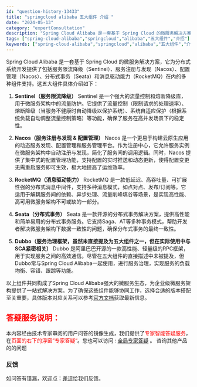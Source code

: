 ```yaml
---
id: "question-history-13433"
title: "springcloud alibaba 五大组件 介绍 "
date: "2024-05-13"
category: "expertConsultation"
description: "Spring Cloud Alibaba 是一套基于 Spring Cloud 的微服务解决方案，它为分布式系统开发提供了包括服务限流降级（Sentinel）、服务注册与发现（Nacos）、配置管理（Nacos）、分布式事务（Seata）和消息驱动能力（RocketMQ）在内的多种组件支持。这五大组"
tags: ["spring-cloud-alibaba","springcloud","alibaba","五大组件","介绍"]
keywords: ["spring-cloud-alibaba","springcloud","alibaba","五大组件","介绍"]
---
```


Spring Cloud Alibaba 是一套基于 Spring Cloud 的微服务解决方案，它为分布式系统开发提供了包括服务限流降级（Sentinel）、服务注册与发现（Nacos）、配置管理（Nacos）、分布式事务（Seata）和消息驱动能力（RocketMQ）在内的多种组件支持。这五大组件具体介绍如下：

1. **Sentinel（服务限流降级）**
   Sentinel 是一个强大的流量控制和熔断降级库，用于微服务架构中的流量防护。它提供了流量控制（限制请求的处理速率）、熔断降级（当服务不健康时自动降级以保护系统）、系统自适应保护（根据系统负载自动调整流量控制策略）等功能，确保了服务在高并发场景下的稳定性。

2. **Nacos（服务注册与发现 & 配置管理）**
   Nacos 是一个更易于构建云原生应用的动态服务发现、配置管理和服务管理平台。作为注册中心，它允许服务实例在微服务架构中自动注册与发现，简化了服务间的调用逻辑。同时，Nacos 提供了集中式的配置管理功能，支持配置的实时推送和动态更新，使得配置变更无需重启服务即可生效，极大地提高了运维效率。

3. **RocketMQ（消息驱动能力）**
   RocketMQ 是一款低延迟、高吞吐量、可扩展性强的分布式消息中间件，支持多种消息模式，如点对点、发布/订阅等。它适用于解耦服务间的依赖、异步处理、流量削峰填谷等场景，是实现高性能、高可用微服务架构不可或缺的一部分。

4. **Seata（分布式事务）**
   Seata 是一款开源的分布式事务解决方案，提供高性能和简单易用的分布式事务服务。它支持Saga、AT等多种事务模式，帮助开发者解决微服务架构下数据一致性的问题，确保分布式事务的最终一致性。

5. **Dubbo（服务治理框架，虽然未直接提及为五大组件之一，但在实际使用中与SCA紧密相关）**
   Dubbo 是阿里巴巴开源的一款高性能、轻量级的RPC框架，用于实现服务之间的高效通信。尽管在五大组件的直接描述中未被提及，但Dubbo常与Spring Cloud Alibaba一起使用，进行服务治理，实现服务的负载均衡、容错、跟踪等功能。

以上组件共同构成了Spring Cloud Alibaba强大的微服务生态，为企业级微服务架构提供了一站式解决方案。为了确保这些组件能够协同工作，选择合适的版本搭配至关重要，具体版本对应关系可以参考[官方文档](https://sca.aliyun.com/docs/2023/overview/version-explain/)获取最新信息。
## <font color="#FF0000">答疑服务说明：</font> 

本内容经由技术专家审阅的用户问答的镜像生成，我们提供了<font color="#FF0000">专家智能答疑服务</font>，在<font color="#FF0000">页面的右下的浮窗”专家答疑“</font>。您也可以访问 : [全局专家答疑](https://opensource.alibaba.com/chatBot) 。 咨询其他产品的的问题

### 反馈
如问答有错漏，欢迎点：[差评](https://ai.nacos.io/user/feedbackByEnhancerGradePOJOID?enhancerGradePOJOId=13439)给我们反馈。
